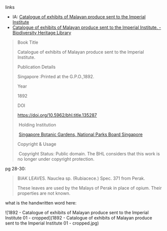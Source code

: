 links

- IA: [Catalogue of exhibits of Malayan produce sent to the Imperial Institute](https://archive.org/details/catalogueexhibi00)
- [Catalogue of exhibits of Malayan produce sent to the Imperial Institute. - Biodiversity Heritage Library](https://www.biodiversitylibrary.org/item/231474#page/34/mode/1up)



> Book Title
>
> Catalogue of exhibits of Malayan produce sent to the Imperial Institute.
>
> Publication Details
>
> Singapore :Printed at the G.P.O.,1892.
>
> Year
>
> 1892
>
> DOI
>
> https://doi.org/10.5962/bhl.title.135287
>
> ​                                                                                    Holding Institution                                                                            
>
> ​                                                                                    [Singapore Botanic Gardens, National Parks Board Singapore](https://www.sbg.org.sg/)                                                                            
>
> Copyright & Usage
>
> ​                                                                    Copyright Status:
> Public domain. The BHL considers that this work is no longer under copyright protection.



pg 28-30:

> BIAK LEAVES. 
> Nauclea sp. (Rubiacece.) 
> Spec. 371 from Perak.
>
> These leaves are used by the Malays of Perak in place of opium. 
> Their properties are not known. 



what is the handwritten word here:

![1892 - Catalogue of exhibits of Malayan produce sent to the Imperial Institute 01 - cropped](1892 - Catalogue of exhibits of Malayan produce sent to the Imperial Institute 01 - cropped.jpg)





